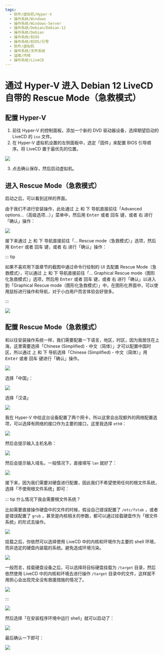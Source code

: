 ```yaml
---
tags:
  - 软件/虚拟机/Hyper-V
  - 操作系统/Windows
  - 操作系统/Windows-Server
  - 操作系统/Debian/Debian-12
  - 操作系统/Debian
  - 操作系统/BIOS
  - 操作系统/BIOS/引导
  - 软件/虚拟机
  - 操作系统/文件系统
  - 运维/内核
  - 操作系统/LiveCD
---
```

# 通过 Hyper-V 进入 Debian 12 LiveCD 自带的 Rescue Mode（急救模式）

## 配置 Hyper-V

1. 前往 Hyper-V 的控制面板，添加一个新的 DVD 驱动器设备，选择期望启动的 LiveCD 的 `iso` 文件。
2. 在 Hyper-V 虚拟机设置的左侧面板中，选定「固件」来配置 BIOS 引导顺序。将 LiveCD 置于最优先的位置。

![](./assets/enter-debian-12-rescue-mode-with-hyper-v-screenshot-1.png)

3. 点击确认保存，然后启动虚拟机。
## 进入 Rescue Mode（急救模式）

启动之后，可以看到这样的界面。

由于我们不进行安装操作，此处通过 <kbd data-keyboard-key="up-arrow">上</kbd> 和 <kbd data-keyboard-key="down-arrow">下</kbd> 导航直接前往「Advanced options...（高级选项...）」菜单中，然后用 <kbd data-keyboard-key="enter">Enter</kbd> 或者 <kbd data-keyboard-key="enter">回车</kbd> 键，或者 <kbd data-keyboard-key="right-arrow">右</kbd> 进行「确认」操作：

![](./assets/enter-debian-12-rescue-mode-with-hyper-v-screenshot-2.png)

接下来通过 <kbd data-keyboard-key="up-arrow">上</kbd> 和 <kbd data-keyboard-key="down-arrow">下</kbd> 导航直接前往「... Rescue mode（急救模式）」选项，然后用 <kbd data-keyboard-key="enter">Enter</kbd> 或者 <kbd data-keyboard-key="enter">回车</kbd> 键，或者 <kbd data-keyboard-key="right-arrow">右</kbd> 进行「确认」操作：

::: tip

如果不喜欢用下面章节的截图中通过命令行绘制的 UI 去配置 Rescue Mode（急救模式），可以通过 <kbd data-keyboard-key="up-arrow">上</kbd> 和 <kbd data-keyboard-key="down-arrow">下</kbd> 导航直接前往「... Graphical Rescue mode（图形化急救模式）」选项，然后用 <kbd data-keyboard-key="enter">Enter</kbd> 或者 <kbd data-keyboard-key="enter">回车</kbd> 键，或者 <kbd data-keyboard-key="right-arrow">右</kbd> 进行「确认」以进入到「Graphical Rescue mode（图形化急救模式）」中，在图形化界面中，可以使用鼠标进行操作和导航，对于小白用户而言体验会好很多。

:::

![](./assets/enter-debian-12-rescue-mode-with-hyper-v-screenshot-3.png)

## 配置 Rescue Mode（急救模式）

和以往安装操作系统一样，我们需要配置一下语言，地区，时区，因为我居住在上海，这里需要选择「Chinese (Simplified) - 中文（简体）」才可以配置中国时区，所以通过 <kbd data-keyboard-key="up-arrow">上</kbd> 和 <kbd data-keyboard-key="down-arrow">下</kbd> 导航选择「Chinese (Simplified) - 中文（简体）」用 <kbd data-keyboard-key="enter">Enter</kbd> 或者 <kbd data-keyboard-key="enter">回车</kbd> 键进行「确认」操作。

![](./assets/enter-debian-12-rescue-mode-with-hyper-v-screenshot-4.png)

选择「中国」：

![](./assets/enter-debian-12-rescue-mode-with-hyper-v-screenshot-5.png)

选择「汉语」

![](./assets/enter-debian-12-rescue-mode-with-hyper-v-screenshot-6.png)

我在 Hyper-V 中给这台设备配置了两个网卡，所以这里会出现额外的网络配置选项，可以选择有网络的接口作为主要的接口，这里我选择 `eth0`：

![](./assets/enter-debian-12-rescue-mode-with-hyper-v-screenshot-7.png)

然后会提示输入主机名称：

![](./assets/enter-debian-12-rescue-mode-with-hyper-v-screenshot-8.png)

然后会提示输入域名，一般情况下，直接填写 `lan` 就好了：

![](./assets/enter-debian-12-rescue-mode-with-hyper-v-screenshot-9.png)

接下来，因为我们需要对硬盘进行配置，因此我们不希望使用任何的根文件系统，选择「不使用根文件系统」即可：

::: tip 什么情况下我会需要根文件系统？

比如需要直接操作硬盘中的文件的时候，假设自己错误配置了 `/etc/fstab` ，或者是错误配置了 `grub` ，甚至是内核相关的参数，都可以通过挂载硬盘作为「根文件系统」的形式去操作。

![](./assets/enter-debian-12-rescue-mode-with-hyper-v-screenshot-13.png)

挂载之后，你依然可以选择使用 LiveCD 中的内核和环境作为主要的 shell 环境，而非选定的硬盘内装载的系统。避免造成环境污染。

![](./assets/enter-debian-12-rescue-mode-with-hyper-v-screenshot-14.png)

一般而言，挂载硬盘设备之后，可以选择将目标硬盘挂载为 `/target` 目录，然后依然使用 LiveCD 中的内核和环境去进行操作 `/target` 目录中的文件，这样就不用担心会出现完全没有救援措施的情况了。

![](./assets/enter-debian-12-rescue-mode-with-hyper-v-screenshot-15.png)

:::

![](./assets/enter-debian-12-rescue-mode-with-hyper-v-screenshot-10.png)

然后选择「在安装程序环境中运行 shell」就可以启动了：

![](./assets/enter-debian-12-rescue-mode-with-hyper-v-screenshot-11.png)

最后确认一下即可：

![](./assets/enter-debian-12-rescue-mode-with-hyper-v-screenshot-12.png)
